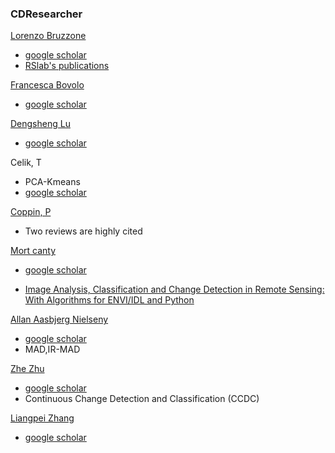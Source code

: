### **CDResearcher**

 [Lorenzo Bruzzone](http://rslab-tech.disi.unitn.it/?page_id=238#LorenzoBruzzone)
  - [google scholar](http://scholar.google.com/citations?user=ff9-TK4AAAAJ&hl=en)
  - [RSlab's publications](http://rslab.disi.unitn.it/publications/)
  
  [Francesca Bovolo](https://rslab.disi.unitn.it/people/#FrancescaBovolo)
  - [google scholar](https://scholar.google.com/citations?user=40YiUvoAAAAJ&hl=zh-CN&oi=sra)

[Dengsheng Lu](http://www.globalchange.msu.edu/about/fac-staff/profile-dengsheng-lu.html)
  - [google scholar](https://scholar.google.com/citations?user=LKXJMN0AAAAJ&hl=zh-CN&oi=sra)
  
Celik, T 
  - PCA-Kmeans
  - [google scholar](https://scholar.google.ca/citations?user=FpJjjtIAAAAJ&hl=en)
  
[Coppin, P](https://www.biw.kuleuven.be/lbh/lbnl/sites/Engels/GEO/staff/polcoppin.htm)
  - Two reviews are highly cited
  
 [Mort canty](https://mortcanty.github.io/src/)
   - [google scholar](http://scholar.google.de/citations?user=bDbKTVwAAAAJ&hl=de)
   * [Image Analysis, Classification and Change Detection in Remote Sensing: With Algorithms for ENVI/IDL and Python](https://github.com/mortcanty/CRC4Docker)

[Allan Aasbjerg Nielseny](http://www.imm.dtu.dk/~alan/)
  - [google scholar](http://scholar.google.dk/citations?user=gDrl3sIAAAAJ&hl=da)
  - MAD,IR-MAD

[Zhe Zhu](https://gerslab.uconn.edu/publications/)
  - [google scholar](http://scholar.google.com/citations?user=9ODFYW4AAAAJ&hl=en)
  - Continuous Change Detection and Classification (CCDC)

[Liangpei Zhang](http://www.lmars.whu.edu.cn/prof_web/zhangliangpei/rs/zhuanye.html)
  - [google scholar](http://scholar.google.com/citations?user=vzj2hcYAAAAJ&hl=en)
  

